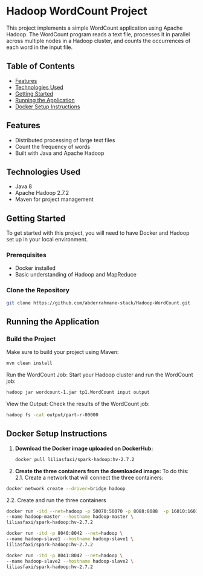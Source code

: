 # Hadoop WordCount Project

This project implements a simple WordCount application using Apache Hadoop. The WordCount program reads a text file, processes it in parallel across multiple nodes in a Hadoop cluster, and counts the occurrences of each word in the input file.

## Table of Contents

- [Features](#features)
- [Technologies Used](#technologies-used)
- [Getting Started](#getting-started)
- [Running the Application](#running-the-application)
- [Docker Setup Instructions](#Docker-Setup-Instructions)

## Features

- Distributed processing of large text files
- Count the frequency of words
- Built with Java and Apache Hadoop

## Technologies Used

- Java 8
- Apache Hadoop 2.7.2
- Maven for project management

## Getting Started

To get started with this project, you will need to have Docker and Hadoop set up in your local environment.

### Prerequisites

- Docker installed
- Basic understanding of Hadoop and MapReduce

### Clone the Repository

```bash
git clone https://github.com/abderrahmane-stack/Hadoop-WordCount.git
```

## Running the Application

### Build the Project
Make sure to build your project using Maven:
```bash
mvn clean install
```
Run the WordCount Job: Start your Hadoop cluster and run the WordCount job:

```bash
hadoop jar wordcount-1.jar tp1.WordCount input output
```
View the Output: Check the results of the WordCount job:

```bash
hadoop fs -cat output/part-r-00000
```
## Docker Setup Instructions

1. **Download the Docker image uploaded on DockerHub:**
   ```bash
   docker pull liliasfaxi/spark-hadoop:hv-2.7.2
   ```
2. **Create the three containers from the downloaded image:**
   To do this: 2.1. Create a network that will connect the three containers:

```bash
docker network create --driver=bridge hadoop
```
2.2. Create and run the three containers 
```bash
docker run -itd --net=hadoop -p 50070:50070 -p 8088:8088  -p 16010:16010 \
--name hadoop-master --hostname hadoop-master \
liliasfaxi/spark-hadoop:hv-2.7.2

docker run -itd -p 8040:8042 --net=hadoop \
--name hadoop-slave1 --hostname hadoop-slave1 \
liliasfaxi/spark-hadoop:hv-2.7.2

docker run -itd -p 8041:8042 --net=hadoop \
--name hadoop-slave2 --hostname hadoop-slave2 \
liliasfaxi/spark-hadoop:hv-2.7.2
```
